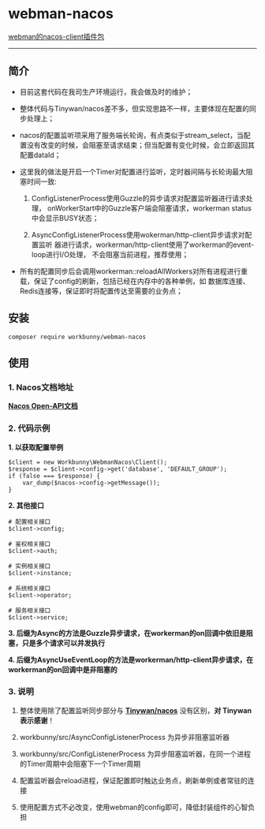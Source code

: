 # webman-nacos

[webman的nacos-client插件包](https://www.workerman.net/plugin/50)

---
## 简介
- 目前这套代码在我司生产环境运行，我会做及时的维护；

- 整体代码与Tinywan/nacos差不多，但实现思路不一样，主要体现在配置的同步处理上；

- nacos的配置监听项采用了服务端长轮询，有点类似于stream_select，当配置没有改变的时候，会阻塞至请求结束；但当配置有变化时候，会立即返回其配置dataId；
    
- 这里我的做法是开启一个Timer对配置进行监听，定时器间隔与长轮询最大阻塞时间一致:
        
    1. ConfigListenerProcess使用Guzzle的异步请求对配置监听器进行请求处理，
        onWorkerStart中的Guzzle客户端会阻塞请求，workerman status中会显示BUSY状态；

    2. AsyncConfigListenerProcess使用wokerman/http-client异步请求对配置监听
        器进行请求，workerman/http-client使用了workerman的event-loop进行I/O处理，
        不会阻塞当前进程，推荐使用；

- 所有的配置同步后会调用workerman::reloadAllWorkers对所有进程进行重载，保证了config的刷新，包括已经在内存中的各种单例，如 数据库连接、Redis连接等，保证即时将配置传达至需要的业务点；

## 安装
~~~
composer require workbunny/webman-nacos
~~~

## 使用

### 1. Nacos文档地址

**[Nacos Open-API文档](https://nacos.io/zh-cn/docs/open-api.html)**

### 2. 代码示例

**1. 以获取配置举例**

~~~
$client = new Workbunny\WebmanNacos\Client();
$response = $client->config->get('database', 'DEFAULT_GROUP');
if (false === $response) {
    var_dump($nacos->config->getMessage());
}
~~~

**2. 其他接口**

~~~
# 配置相关接口
$client->config;

# 鉴权相关接口
$client->auth;

# 实例相关接口
$client->instance;

# 系统相关接口
$client->operator;

# 服务相关接口
$client->service;
~~~

**3. 后缀为Async的方法是Guzzle异步请求，在workerman的on回调中依旧是阻塞，只是多个请求可以并发执行**

**4. 后缀为AsyncUseEventLoop的方法是workerman/http-client异步请求，在workerman的on回调中是非阻塞的**

### 3. 说明

1. 整体使用除了配置监听同步部分与 **[Tinywan/nacos](https://www.workerman.net/plugin/25)** 没有区别，**对 Tinywan 表示感谢**！

2. workbunny/src/AsyncConfigListenerProcess 为异步非阻塞监听器

3. workbunny/src/ConfigListenerProcess 为异步阻塞监听器，在同一个进程的Timer周期中会阻塞下一个Timer周期

4. 配置监听器会reload进程，保证配置即时触达业务点，刷新单例或者常驻的连接

5. 使用配置方式不必改变，使用webman的config即可，降低封装组件的心智负担

